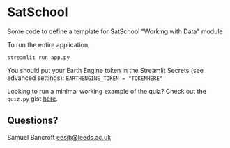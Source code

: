 # SatSchool

Some code to define a template for SatSchool "Working with Data" module

To run the entire application,

`streamlit run app.py`

You should put your Earth Engine token in the Streamlit Secrets (see advanced settings): `EARTHENGINE_TOKEN = "TOKENHERE"`

Looking to run a minimal working example of the quiz? Check out the `quiz.py` gist [here](https://gist.github.com/Spiruel/caddce0dcc0a609c804dfc4dfb20f608).

## Questions?

Samuel Bancroft
eesjb@leeds.ac.uk

